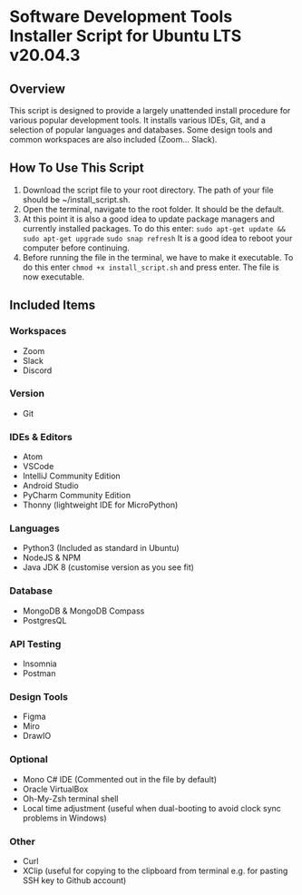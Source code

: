 # Software Development Tools Installer Script for Ubuntu LTS v20.04.3

## Overview
This script is designed to provide a largely unattended install procedure for various popular development tools. It installs various IDEs, Git, and a selection of popular languages and databases. Some design tools and common workspaces are also included (Zoom... Slack).

## How To Use This Script
1. Download the script file to your root directory. The path of your file should be ~/install_script.sh.
2. Open the terminal, navigate to the root folder. It should be the default.
3. At this point it is also a good idea to update package managers and currently installed packages. To do this enter:
```sudo apt-get update && sudo apt-get upgrade```
```sudo snap refresh```
It is a good idea to reboot your computer before continuing.
4. Before running the file in the terminal, we have to make it executable. To do this enter 
```chmod +x install_script.sh``` 
and press enter. The file is now executable.

## Included Items

### Workspaces
- Zoom
- Slack
- Discord

### Version
- Git

### IDEs & Editors
- Atom
- VSCode
- IntelliJ Community Edition
- Android Studio
- PyCharm Community Edition
- Thonny (lightweight IDE for MicroPython)

### Languages
- Python3 (Included as standard in Ubuntu)
- NodeJS & NPM
- Java JDK 8 (customise version as you see fit)

### Database
- MongoDB & MongoDB Compass
- PostgresQL

### API Testing
- Insomnia
- Postman

### Design Tools
- Figma
- Miro
- DrawIO

### Optional
- Mono C# IDE (Commented out in the file by default)
- Oracle VirtualBox
- Oh-My-Zsh terminal shell
- Local time adjustment (useful when dual-booting to avoid clock sync problems in Windows)

### Other
- Curl
- XClip (useful for copying to the clipboard from terminal e.g. for pasting SSH key to Github account)
